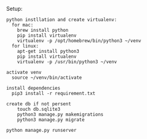 Setup:


    python instllation and create virtualenv:
      for mac:    
        brew install python 
        pip install virtualenv
        virtualenv -p /opt/homebrew/bin/python3 ~/venv
      for linux: 
        apt-get install python3
        pip install virtualenv
        virtualenv -p /usr/bin/python3 ~/venv

    activate venv
      source ~/venv/bin/activate
    
    install dependencies
      pip3 install -r requirement.txt
    
    create db if not persent
        touch db.sqlite3
        python3 manage.py makemigrations
        python3 manage.py migrate

    python manage.py runserver
